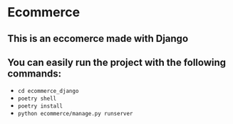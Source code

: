 # Ecommerce 

## This is an eccomerce made with Django

## You can easily run the project with the following commands:

- ```cd ecommerce_django```
- ```poetry shell```
- ```poetry install```
- ```python ecommerce/manage.py runserver```
